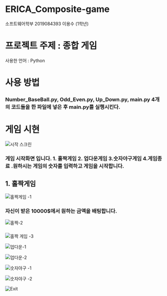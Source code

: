 # ERICA_Composite-game
소프트웨어학부 2019084393 이용수 (1학년)

# 프로젝트 주제 : 종합 게임

사용한 언어 : Python

# 사용 방법

### Number_BaseBall.py, Odd_Even.py, Up_Down.py, main.py 4개의 코드들을 한 파일에 넣은 후 main.py를 실행시킨다.

# 게임 시현
![시작 스크린](https://user-images.githubusercontent.com/55014664/71159366-d9037300-2288-11ea-93d1-cb074932aaaa.PNG)

### 게임 시작화면 입니다. 1. 홀짝게임 2. 업다운게임 3.숫자야구게임 4.게임종료 .원하시는 게임의 숫자를 입력하고 게임을 시작합니다.

## 1. 홀짝게임 

![홀짝게임 -1](https://user-images.githubusercontent.com/55014664/71159499-17009700-2289-11ea-9eeb-942cb1aa8550.PNG)

### 자신이 받은 10000$에서 원하는 금액을 배팅합니다.

![홀짝-2](https://user-images.githubusercontent.com/55014664/71159501-1831c400-2289-11ea-807e-85258a47e974.PNG)

### 
![홀짝 게임 -3](https://user-images.githubusercontent.com/55014664/71159503-1962f100-2289-11ea-86c0-f97bb2b88cb7.PNG)

![업다운-1](https://user-images.githubusercontent.com/55014664/71159510-1c5de180-2289-11ea-90e4-a6089989f09a.PNG)

![업다운-2](https://user-images.githubusercontent.com/55014664/71159518-1ec03b80-2289-11ea-860e-d82b416bf5aa.PNG)

![숫자야구 -1](https://user-images.githubusercontent.com/55014664/71159522-21229580-2289-11ea-8763-3c013dcfb553.PNG)

![숫자야구 -2](https://user-images.githubusercontent.com/55014664/71159539-267fe000-2289-11ea-9487-b34ef464ab67.PNG)

![Exit](https://user-images.githubusercontent.com/55014664/71159547-28e23a00-2289-11ea-8521-1e0c0d1526df.PNG)
